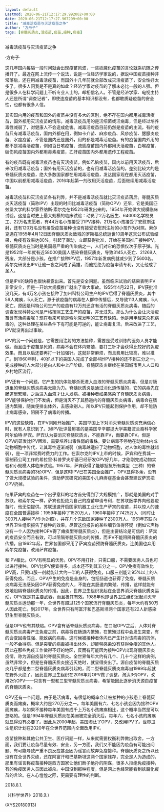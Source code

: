 ```yaml
---
layout: default
Lastmod: 2020-06-21T12:17:29.992002+00:00
date: 2020-06-21T12:17:27.967299+00:00
title: "减毒活疫苗与灭活疫苗之争"
author: "方舟子"
tags: [脊髓灰质炎,活疫苗,疫苗,接种,病毒]
---
```


减毒活疫苗与灭活疫苗之争

·方舟子·

这几年国内每隔一段时间就会出现疫苗风波，一些妖魔化疫苗的言论就乘机随之传播开了。最近在网上流传一个说法，说是一位经济学家说的，据说中国疫苗接种非常落后，还在用减毒活疫苗，而国外十几年前就全部改成灭活疫苗了，安全性好太多了。很多人问我是不是真的如此？经济学家对疫苗的了解未必比一般的人强。但是很多人在科学问题上不听专业人士的，却相信名人。不管是经济学家、电视主持人还是所谓“调查记者”，即使连疫苗的基本知识都没有，也都敢质疑疫苗的安全性，也都有很多人信。

其实国内用的疫苗和国外的疫苗并没有多大的区别，绝不存在国内都用减毒活疫苗，国外都用灭活疫苗的情形。减毒活疫苗用的是活细菌或活病毒，但是经过培养毒性减弱了，对健康人不会造成危害。减毒活疫苗目前仍然是疫苗的主流。有的疫苗只有减毒活疫苗，国内外都在用，例如卡介苗、麻疹疫苗、风疹疫苗、腮腺炎疫苗、水痘疫苗，不管是国内还是国外，用的都是减毒活疫苗。有的疫苗国内外用的都不是减毒活疫苗，例如百日咳疫苗、流感疫苗国内外都用灭活疫苗，白喉疫苗、破伤风疫苗国内外都用毒素疫苗，乙肝疫苗国内外都用遗传工程疫苗。

有的疫苗既有减毒活疫苗也有灭活疫苗。例如乙脑疫苗，国内以前用灭活疫苗，后来改用减毒活疫苗；国外有用灭活疫苗的，也有用减毒活疫苗的。差别比较大的是脊髓灰质炎疫苗，绝大多数国家都在用减毒活疫苗，发达国家现在都用灭活疫苗，中国以前都用减毒活疫苗，2016年起第一剂改用灭活疫苗，后面继续用减毒活疫苗。

减毒活疫苗和灭活疫苗各有利弊，并不是减毒活疫苗就比灭活疫苗落后。脊髓灰质炎灭活疫苗（简称IPV）出现的时间比减毒活疫苗（简称OPV）还早，它是美国匹兹堡大学的科学家乔纳斯·索尔克在1952年研发出来的，1954年开始做大规模临床试验。这是当时史上最大规模的临床试验：动员了2万名医生、64000名学校员工、22万名志愿者，有44万名小孩接受了IPV接种，21万名小孩接受了安慰剂注射，还有120万名没有接受疫苗接种也没有接受安慰剂注射的小孩作为对照。索尔克选在1955年4月12日因脊髓灰质炎致残的罗斯福总统逝世10周年这天公布试验结果，免疫有效率达80%，引起了轰动，立即获得批准，开始在美国推广接种IPV。脊髓灰质炎在当时是美国最严重的传染病之一，人们对它的恐惧仅次于原子弹。光是1952年一年就有近58000美国人感染脊髓灰质炎，导致3145人死亡、21269人残废，大部分是小孩。在推广接种IPV后，1957年新发病例就减少到了5600名。索尔克研发出IPV让他一夜之间成了英雄，而他拒绝为疫苗申请专利，又让他成了圣人。

但是IPV的缺陷也很快暴露出来。首先是安全问题。虽然临床试验的结果表明IPV非常安全，但是一开始大规模推广就出了重大事故。1955年4月22日，IPV获批准没几天，有4万名小孩在接种了加州科特公司生产的IPV后得了脊髓灰质炎，其中56人瘫痪，5人死亡。源于该疫苗的病毒在人群中传播后，又导致113人瘫痪，5人死亡。原因是科特公司生产的疫苗有12万剂还含有活的脊髓灰质炎病毒。随后的调查发现科特公司是严格按照工艺生产的疫苗，并无过失。那么为什么会让灭活疫苗含有活病毒呢？现在看来可能是索尔克发明的工艺有缺陷。他是用甲醛来杀死病毒的，这种处理在某些条件下有可能是可逆的，能让病毒复活。后来改进了工艺，IPV就没再出过事故。

IPV的另一个问题是，它需要用注射的方法接种，需要是受过训练的医务人员才能做。而且由于疫苗是死的，病毒不会在体内繁殖，要打三针才会获得比较好的免疫效果，而且以后还要再打一针加强针。这就非常麻烦，而且费用比较高，难以推广。到1960年时，40岁以下的美国人完成了全部4针IPV接种的还不到三分之一。完成接种的人大部分是白人和中上产阶级。脊髓灰质炎继续在美国城市黑人人口和乡村地区流行。

IPV还有一个问题。它产生的抗体能够杀死进入血液的脊髓灰质炎病毒，但是对肠道里的脊髓灰质炎病毒无能为力。脊髓灰质炎是通过消化道传播的，它的病毒先在肠道里繁殖，之后进入血液才让人发病。被接种者如果感染了脊髓灰质炎病毒，IPV能够保护他们不发病，但是消灭不了其肠道内的脊髓灰质炎病毒，病毒会在肠道内繁殖，随粪便排出体外，去感染别人。所以IPV只能起到保护作用，却不能防止病毒感染，阻隔不了病毒的传播。

IPV的这些缺陷，在IPV刚刚开始推广、美国举国上下对消灭脊髓灰质炎充满信心时，就有人意识到了。对IPV批评最厉害的是美国辛辛那提大学美籍波兰裔科学家阿尔伯特·萨宾。萨宾认为要消灭脊髓灰质炎，不能靠IPV，而要靠OPV。但是OPV的研发比IPV困难，需要培养出毒性弱的毒株，要让病毒不停地在动物体内或动物细胞中传代，让其毒性逐渐减弱（病毒越适应了动物细胞，对人体的毒性就越弱），是一项非常费时费力的工作。在索尔克的IPV上市的时候，萨宾和在费城一家制药公司工作的希拉里·科普罗夫斯基已经研发OPV好几年，才刚刚完成动物实验和小规模人体临床试验。1957年，萨宾获得了能够抵抗所有类型（三种）的脊髓灰质炎病毒的3价OPV，但是这时IPV已在美国全面推广，OPV显得多余，没有了做大规模试验的条件，资助萨宾研究的美国小儿麻痹症基金会甚至建议萨宾把OPV扔掉。

结果萨宾的疫苗在一个出乎意料的地方首先得到了大规模推广，那就是美国的对手苏联。和索尔克一样，萨宾也拒绝为自己的疫苗申请专利，在苏联医学界向他要疫苗时，他无偿提供。苏联迅速开启国家机器工业化生产萨宾的疫苗，并以惊人的速度在全国普遍接种：1959年接种了1520万人，1960年接种了7425万人（同时让300万人接种IPV作为对照），并在几个东欧国家接种了2300万人。1961年苏联向世界卫生组织报告了接种的效果。尽管这份报告的某些细节值得怀疑（例如它声称没有一个人因为接种OPV得了瘫痪型脊髓灰质炎），但是主要结论是可信的：萨宾的疫苗安全而且有效，可以阻隔脊髓灰质炎的传播，而IPV不能阻隔脊髓灰质炎的传播。自1962年起，世界各国都采用了萨宾疫苗预防脊髓灰质炎，连美国也弃用索尔克疫苗，改用萨宾疫苗。

和IPV相比，OPV有明显的优势。OPV不用打针，只需口服，不需要医务人员也可以进行接种。OPV比IPV便宜得多，成本还不到其五分之一。OPV免疫有效性比IPV高，只要口服一剂就能让大约一半的人获得免疫，口服三剂能让95%以上的人获得免疫。而且，OPV产生的免疫是全身的，包括肠道也获得了免疫，脊髓灰质炎病毒无法感染因OPV获得免疫的人，不能在其肠道内繁殖、传播，这样就能有效地阻隔脊髓灰质炎的传播。因此，世界卫生组织发起在全世界消灭脊髓灰质炎运动，OPV就是其主要武器，而且极其有效。1988年也即世界卫生组织发起消灭脊髓灰质炎运动那一年，全世界有超过125个国家流行脊髓灰质炎，每年大约有50万人因此死亡。到2017年，全世界只有阿富汗和巴基斯坦两个国家还有22人新感染野生型脊髓灰质炎。

但是OPV也有其缺陷。OPV含有活脊髓灰质炎病毒，在口服OPV之后、人体对脊髓灰质炎病毒产生免疫之前，病毒将在肠道内繁殖，在繁殖过程中会发生突变，有的会变回毒性强、能致病的病毒。这时候被接种者体内已产生针对该病毒的抗体，一般不会得病。但是突变的病毒被排出体外，却能够感染没有获得免疫的其他人。因此在那些免疫工作做得不好的地区，反而有可能因为接种OPV出现脊髓灰质炎疫情，称为源自疫苗的脊髓灰质炎。全世界每年大约有几个、几十个这样的病例，虽然非常少，但是在脊髓灰质炎接近灭绝时，就显得突出了。源自疫苗的脊髓灰质炎几乎都是由二型脊髓灰质炎病毒引起的，而二型脊髓灰质炎病毒自1999年起就在野外灭绝了，因此世界卫生组织在2016年对OPV做了调整，淘汰3价OPV，改用2价OPV——只含有一型和三型脊髓灰质炎病毒，希望能因此逐步消灭源自疫苗的脊髓灰质炎。

OPV还有一个问题，由于是活病毒，有很低的概率会让被接种的小孩患上脊髓灰质炎而瘫痪，概率大约是270万分之一。每年美国有六、七名小孩会因为接种OPV而瘫痪，与如果不接种每年美国有成千上万名小孩瘫痪相比，这个概率当然是可以忽略的。但是1994年脊髓灰质炎在美洲被完全消灭后，每年六、七名小孩的瘫痪就显得没有必要了。因此从2000年起，美国淘汰了OPV，又改用IPV了。世界卫生组织计划在2020年在全世界范围内全面改用IPV。

疫苗接种和其他公共卫生、医疗问题一样，从来就需要权衡利弊做出取舍。一方面，我们要让疫苗尽量有效、安全，另一方面，我们又不能因为疫苗有可能出问题、有可能导致严重不良反应甚至因为谣言而放弃免疫接种。脊髓灰质炎之所以还没有在全世界灭绝，还在阿富汗和巴基斯坦这两个国家残存，完全是人为造成的，那里有谣言称疫苗接种是西方国家让他们断子绝孙的阴谋，很多人拒绝免疫接种，有的免疫医务人员因此被杀。中国没到那种程度，但是网上也经常能看到妖魔化疫苗的言论。在人心惶惶之际，更需要有理性的判断。

2018.8.1.

（《科学世界》2018.9.）

(XYS20180913)

